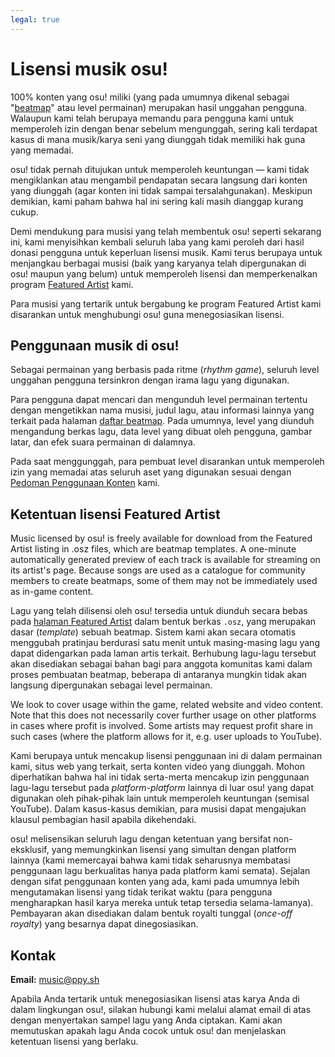 ```yaml
---
legal: true
---
```


# Lisensi musik osu!

100% konten yang osu! miliki (yang pada umumnya dikenal sebagai "[beatmap](/wiki/Beatmap)" atau level permainan) merupakan hasil unggahan pengguna. Walaupun kami telah berupaya memandu para pengguna kami untuk memperoleh izin dengan benar sebelum mengunggah, sering kali terdapat kasus di mana musik/karya seni yang diunggah tidak memiliki hak guna yang memadai.

osu! tidak pernah ditujukan untuk memperoleh keuntungan — kami tidak mengiklankan atau mengambil pendapatan secara langsung dari konten yang diunggah (agar konten ini tidak sampai tersalahgunakan). Meskipun demikian, kami paham bahwa hal ini sering kali masih dianggap kurang cukup.

Demi mendukung para musisi yang telah membentuk osu! seperti sekarang ini, kami menyisihkan kembali seluruh laba yang kami peroleh dari hasil donasi pengguna untuk keperluan lisensi musik. Kami terus berupaya untuk menjangkau berbagai musisi (baik yang karyanya telah dipergunakan di osu! maupun yang belum) untuk memperoleh lisensi dan memperkenalkan program [Featured Artist](/wiki/People/Featured_Artists) kami.

Para musisi yang tertarik untuk bergabung ke program Featured Artist kami disarankan untuk menghubungi osu! guna menegosiasikan lisensi.

## Penggunaan musik di osu!

Sebagai permainan yang berbasis pada ritme (*rhythm game*), seluruh level unggahan pengguna tersinkron dengan irama lagu yang digunakan.

Para pengguna dapat mencari dan mengunduh level permainan tertentu dengan mengetikkan nama musisi, judul lagu, atau informasi lainnya yang terkait pada halaman [daftar beatmap](https://osu.ppy.sh/beatmapsets). Pada umumnya, level yang diunduh mengandung berkas lagu, data level yang dibuat oleh pengguna, gambar latar, dan efek suara permainan di dalamnya.

Pada saat menggunggah, para pembuat level disarankan untuk memperoleh izin yang memadai atas seluruh aset yang digunakan sesuai dengan [Pedoman Penggunaan Konten](/wiki/Rules/Content_usage_guidelines) kami.

## Ketentuan lisensi Featured Artist

Music licensed by osu! is freely available for download from the Featured Artist listing in .osz files, which are beatmap templates. A one-minute automatically generated preview of each track is available for streaming on its artist's page. Because songs are used as a catalogue for community members to create beatmaps, some of them may not be immediately used as in-game content.

Lagu yang telah dilisensi oleh osu! tersedia untuk diunduh secara bebas pada [halaman Featured Artist](https://osu.ppy.sh/beatmaps/artists) dalam bentuk berkas `.osz`, yang merupakan dasar (*template*) sebuah beatmap. Sistem kami akan secara otomatis menggubah pratinjau berdurasi satu menit untuk masing-masing lagu yang dapat didengarkan pada laman artis terkait. Berhubung lagu-lagu tersebut akan disediakan sebagai bahan bagi para anggota komunitas kami dalam proses pembuatan beatmap, beberapa di antaranya mungkin tidak akan langsung dipergunakan sebagai level permainan.

We look to cover usage within the game, related website and video content. Note that this does not necessarily cover further usage on other platforms in cases where profit is involved. Some artists may request profit share in such cases (where the platform allows for it, e.g. user uploads to YouTube).

Kami berupaya untuk mencakup lisensi penggunaan ini di dalam permainan kami, situs web yang terkait, serta konten video yang diunggah. Mohon diperhatikan bahwa hal ini tidak serta-merta mencakup izin penggunaan lagu-lagu tersebut pada *platform-platform* lainnya di luar osu! yang dapat digunakan oleh pihak-pihak lain untuk memperoleh keuntungan (semisal YouTube). Dalam kasus-kasus demikian, para musisi dapat mengajukan klausul pembagian hasil apabila dikehendaki.

osu! melisensikan seluruh lagu dengan ketentuan yang bersifat non-eksklusif, yang memungkinkan lisensi yang simultan dengan platform lainnya (kami memercayai bahwa kami tidak seharusnya membatasi penggunaan lagu berkualitas hanya pada platform kami semata). Sejalan dengan sifat penggunaan konten yang ada, kami pada umumnya lebih mengutamakan lisensi yang tidak terikat waktu (para pengguna mengharapkan hasil karya mereka untuk tetap tersedia selama-lamanya). Pembayaran akan disediakan dalam bentuk royalti tunggal (*once-off royalty*) yang besarnya dapat dinegosiasikan.

## Kontak

**Email:** [music@ppy.sh](mailto:music@ppy.sh)

Apabila Anda tertarik untuk menegosiasikan lisensi atas karya Anda di dalam lingkungan osu!, silakan hubungi kami melalui alamat email di atas dengan menyertakan sampel lagu yang Anda ciptakan. Kami akan memutuskan apakah lagu Anda cocok untuk osu! dan menjelaskan ketentuan lisensi yang berlaku.
